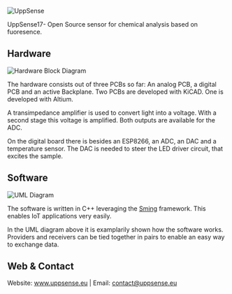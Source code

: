 ![UppSense](http://uppsense.eu/wp-content/uploads/2017/07/cropped-logo-final-version.png)

UppSense17- Open Source sensor for chemical analysis based on fuoresence.
 
## Hardware
![Hardware Block Diagram](http://uppsense.eu/github_pics/block_smaller.png)

The hardware consists out of three PCBs so far: An analog PCB, a digital PCB and an active Backplane. Two PCBs are developed with KiCAD. One is developed with Altium.

A transimpedance amplifier is used to convert light into a voltage. With a
second stage this voltage is amplified. Both outputs are available for the ADC. 

On the digital board there is besides an ESP8266, an ADC, an DAC and a temperature
sensor. The DAC is needed to steer the LED driver circuit, that excites the
sample. 
 
## Software
![UML Diagram](http://uppsense.eu/github_pics/uml.jpg)

The software is written in C++ leveraging the
[Sming](https://github.com/SmingHub/Sming) framework. This enables IoT
applications very easily.

In the UML diagram above it is examplarily shown how the software works. Providers
and receivers can be tied together in pairs to enable an easy way to exchange
data. 

## Web & Contact
Website: www.uppsense.eu | Email: contact@uppsense.eu
